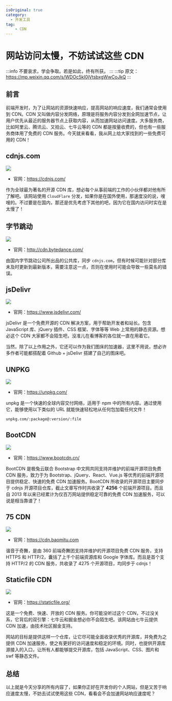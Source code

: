 ```yaml
---
isOriginal: true
category:
  - 开发工具
tag:
    - CDN
---
```

# 网站访问太慢，不妨试试这些 CDN

:::info
不要哀求，学会争取。若是如此，终有所获。
:::
:::tip
原文：https://mp.weixin.qq.com/s/WDOc5kI0jVtsbxgWwCoJkQ
:::


## 前言

前端开发时，为了让网站的资源快速响应，提高网站的响应速度，我们通常会使用到 CDN。CDN 又叫做内容分发网络，原理是将服务内容分发到全网加速节点，让用户优先从最近的服务器节点上获取内容，从而加速网站访问速度。大多服务商，比如阿里云、腾讯云、又拍云、七牛云等的 CDN 都是按量收费的，但也有一些服务商体用了免费的 CDN 服务。今天就来看看，我从网上给大家找到的一些免费可用的 CDN！

## cdnjs.com

![](assets/83ebc1e6678e4f0989c8e228838597b2-20230604211027089.png)

-   官网：https://cdnjs.com/

作为全球最为著名的开源 CDN 库，想必每个从事前端的工作的小伙伴都对他有所了解吧。该网站使用 `CloudFlare` 分发，如果你是在国外使用，那速度没的说，嗖嗖的。不过要是在国内，那还是优先考虑下其他的吧，因为它在国内访问时实在是太慢了！

## 字节跳动

![](assets/da0eab7486904e278dfd00048d0476d0-20230604211027149.png)

-   官网：http://cdn.bytedance.com/

由国内字节跳动公司所出品的公共库，同步 `cdnjs.com`，但有时候可能针对部分库未及时更新到最新版本，需要注意这一点，否则在使用时可能会导致一些莫名的错误。

## jsDelivr

![](assets/7a6c1e4b8e7c4a2f8db15a928353a0cc-20230604211027213.png)

-   官网：https://www.jsdelivr.com/

 jsDelivr 是一个免费开源的 CDN 解决方案，用于帮助开发者和站长。包含 JavaScript 库、jQuery 插件、CSS 框架、字体等等 Web 上常用的静态资源。想必这个 CDN 大家都不会陌生吧，没准儿在看博客的各位就一直在用着它。

当然，除了以上作用之外，它还可以作为我们图床的加速器，这里不用说，想必许多作者可能都搭配着 Github + jsDelivr 搭建了自己的图床吧。 

## UNPKG

![](assets/538c9ecafd5141dfbb5bfc6985226785-20230604211027130.png)

-   官网：https://unpkg.com/

unpkg 是一个快速的全球内容交付网络，适用于 npm 中的所有内容。通过使用它，能够使用以下类似的 URL 就能快速轻松地从任何包加载任何文件！

```sh
unpkg.com/:package@:version/:file
```

## BootCDN

![](assets/a7293d618a104caeb8a596a0a7fea8b7-20230604211027140.png)

-   官网：https://www.bootcdn.cn/

BootCDN 是极兔云联合 Bootstrap 中文网共同支持并维护的前端开源项目免费 CDN 服务，致力于为 Bootstrap、jQuery、React、Vue.js 等优秀的前端开源项目提供稳定、快速的免费 CDN 加速服务。BootCDN 所收录的开源项目主要同步于 cdnjs 开源项目仓库，截止文章写作时共收录了 **4256** 个前端开源项目。而且自 2013 年以来已经累计为仅百万网站提供稳定可靠的免费 CDN 加速服务，可以说是相当靠谱了！

## 75 CDN

![](assets/8c96a38af82240a2bffd07db526d01ba-20230604211027130.png)

-   官网：https://cdn.baomitu.com

谐音于奇舞，是由 360 前端奇舞团支持并维护的开源项目免费 CDN 服务，支持 HTTPS 和 HTTP/2，囊括了上千个前端资源库和 Google 字体库。而且是首个支持 HTTP/2 的 CDN 服务，共收录了 4275 个开源项目，均同步于 cdnjs！

## Staticfile CDN

![](assets/d406b53ec2af4ee09e0911b977387a3b-20230604211027205.png)

-   官网：https://staticfile.org/

这是一个免费、快速、开放的 CDN 服务。你可能没听过这个 CDN，不过没关系，它背后的双引擎：七牛云和掘金想必你不会陌生吧。该网站由七牛云提供 CDN 加速，由技术社区掘金支持。

网站的目标是提供这样一个仓库，让它尽可能全面收录优秀的开源库，并免费为之提供 CDN 加速服务，使之有更好的访问速度和稳定的环境。同时，也提供开源库源接入的入口，让所有人都能够提交开源库，包括 JavaScript、CSS、图片和 swf 等静态文件。

## 总结

以上就是今天分享的所有内容了，如果你正好在开发你的个人网站，但是又苦于响应速度太慢，不妨去试试使用这些 CDN，看看会不会加速网站响应速度呢？